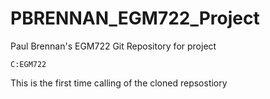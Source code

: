 # PBRENNAN_EGM722_Project
Paul Brennan's EGM722 Git Repository for project

```console
C:EGM722
```
This is the first time calling of the cloned repsostiory

